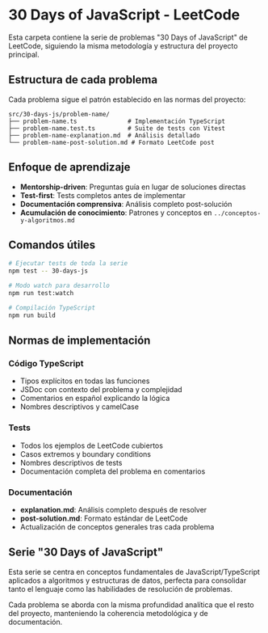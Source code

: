 # 30 Days of JavaScript - LeetCode

Esta carpeta contiene la serie de problemas "30 Days of JavaScript" de LeetCode, siguiendo la misma metodología y estructura del proyecto principal.

## Estructura de cada problema

Cada problema sigue el patrón establecido en las normas del proyecto:

```
src/30-days-js/problem-name/
├── problem-name.ts              # Implementación TypeScript
├── problem-name.test.ts         # Suite de tests con Vitest
├── problem-name-explanation.md  # Análisis detallado
└── problem-name-post-solution.md # Formato LeetCode post
```

## Enfoque de aprendizaje

- **Mentorship-driven**: Preguntas guía en lugar de soluciones directas
- **Test-first**: Tests completos antes de implementar
- **Documentación comprensiva**: Análisis completo post-solución
- **Acumulación de conocimiento**: Patrones y conceptos en `../conceptos-y-algoritmos.md`

## Comandos útiles

```bash
# Ejecutar tests de toda la serie
npm test -- 30-days-js

# Modo watch para desarrollo
npm run test:watch

# Compilación TypeScript
npm run build
```

## Normas de implementación

### Código TypeScript

- Tipos explícitos en todas las funciones
- JSDoc con contexto del problema y complejidad
- Comentarios en español explicando la lógica
- Nombres descriptivos y camelCase

### Tests

- Todos los ejemplos de LeetCode cubiertos
- Casos extremos y boundary conditions
- Nombres descriptivos de tests
- Documentación completa del problema en comentarios

### Documentación

- **explanation.md**: Análisis completo después de resolver
- **post-solution.md**: Formato estándar de LeetCode
- Actualización de conceptos generales tras cada problema

## Serie "30 Days of JavaScript"

Esta serie se centra en conceptos fundamentales de JavaScript/TypeScript aplicados a algoritmos y estructuras de datos, perfecta para consolidar tanto el lenguaje como las habilidades de resolución de problemas.

Cada problema se aborda con la misma profundidad analítica que el resto del proyecto, manteniendo la coherencia metodológica y de documentación.
